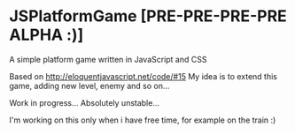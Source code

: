 # JSPlatformGame [PRE-PRE-PRE-PRE ALPHA :)]
A simple platform game written in JavaScript and CSS

Based on http://eloquentjavascript.net/code/#15
My idea is to extend this game, adding new level, enemy and so on...

Work in progress... Absolutely unstable...

I'm working on this only when i have free time, for example on the train :) 
